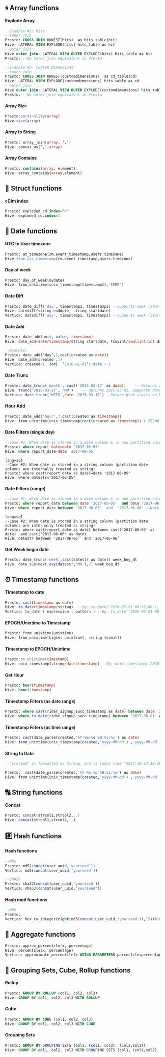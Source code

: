 ## :cyclone: Array functions
#### Explode Array
```sql
--Example #1: Hits
--inner join
Presto: CROSS JOIN UNNEST(hits)  as hits_table(hit)
Hive: LATERAL VIEW EXPLODE(hits) hits_table as hit
--outer join
Hive outer join: LATERAL VIEW OUTER EXPLODE(hits) hits_table as hit
Presto: --No outer join equivalent in Presto
```

```sql
--Example #2: Custom Dimensions
--inner join
Presto: CROSS JOIN UNNEST(customdimensions)  as cd_table(cd)
Hive: LATERAL VIEW EXPLODE(customdimensions) hits_table as cd
--outer join
Hive outer join: LATERAL VIEW OUTER EXPLODE(customdimensions) hits_table as cd
Presto: --No outer join equivalent in Presto
```
#### Array Size
```sql
Presto:cardinality(array)
Hive:size(array)
```
#### Array to String
```sql
Presto: array_join(array, ‘,’)
Hive: concat_ws(‘,’,array)
```
#### Array Contains
```sql
Presto: contains(array, element)
Hive: array_contains(array,element)
```
## :card_index: Struct functions
#### cDim index
```sql
Presto: exploded_cd.index=“4"
Hive: exploded_cd.index=4
```
## :date: Date functions
#### UTC to User timezone 
```sql
Presto: at_timezone(cm.event_timestamp,users.timezone)
Hive:from_utc_timestamp(cm.event_timestamp,users.timezone)
```
#### Day of week
```sql
Presto: day_of_week(mydate)
Hive: from_unixtime(unix_timestamp(timestamp1),'EEEE')
```

#### Date Diff 
```sql
Presto: date_diff('day', timestamp1, timestamp2) --supports week (starts on ??), month, quarter, year
Hive: datediff(string enddate, string startdate)
Vertica: datediff('day', timestamp1, timestamp2) --supports week (starts on Sunday), month, quarter, year
```
#### Date Add 
```sql
Presto: date_add(unit, value, timestamp) 
Hive: date_add(date/timestamp/string startdate, tinyint/smallint/int days)

--Example:
Presto: date_add(‘day’,1,cast(created as date)) 
Hive: date_add(created ,1)
Vertica: created+1  (or)  ‘2016-01-01’::date + 1
```

#### Date Trunc 
```sql
Presto: date_trunc('month', cast('2015-03-17' as date))    -- Returns 2015-03-01. Supports timestamp input. Supports day, week, month, quarter, year, hour, minute, second, millisecond
Hive: trunc('2015-03-17', 'MM')    -- Returns 2015-03-01. Supports date input only, Supports MM, YY
Vertica: date_trunc('WEEK',date '2015-03-17') --Return Week starts on Monday. Supports HOUR , MONTH, YEAR etc.,
```
#### Hour Add 
```sql
Presto: date_add('hour',7,cast(created as timestamp)) 
Hive: from_unixtime(unix_timestamp(cast(created as timestamp)) + 25200)
```

#### Date Filters (single day) 
```sql
--Case #1: When date is stored in a date column & is non partition column:
Presto: where report date=date '2017-06-05'
Hive: where report_date=date '2017-06-05'  
```
```
lang=sql
--Case #2: When date is stored in a string column (partition date columns are internally treated as string)
Presto: where cast(report_date as date)=date '2017-06-05'
Hive: where datestr='2017-06-05’ 
```

#### Date Filters (range) 
```sql
--Case #1: When date is stored in a date column & is non partition column:
Presto: where report_date between date '2017-06-05'  and date '2017-06-06'
Hive: where report_date between '2017-06-05’  and  '2017-06-06' --Note: Presto syntax works too
```
```
lang=sql
--Case #2: When date is stored in a string column (partition date columns are internally treated as string)
Presto: where cast(report_date as date) between cast('2017-06-05' as date)  and cast('2017-06-06' as date) 
Hive: datestr between '2017-06-05’  and '2017-06-06’ 
```

#### Get Week begin date 
```sql
Presto: date_trunc('week',cast(datestr as date)) week_beg_dt
Hive: date_sub(next_day(datestr,'MO'),7) week_beg_dt
```

## :alarm_clock: Timestamp functions
#### Timestamp to date 
```sql
Presto: cast(timestamp as date)
Hive: to_date(timestamp/string)  --Eg: to_date('2016-07-01 00:12:00'), to_date(current_timestamp)
Vertica: to_date ( expression , pattern ) --Eg: to_date('2016-07-01 00:12:00', 'YYYY-MM-DD HH24:MI:SS')
```

#### EPOCH/Unixtime to Timestamp 
```sql
Presto: from_unixtime(unixtime) 
Hive: from_unixtime(bigint unixtime[, string format])
```

#### Timestamp to EPOCH/Unixtime 
```sql
Presto:to_unixtime(timestamp) 
Hive: unix_timestamp(string/date/timestamp) --Eg: unix_timestamp('2016-07-01 00:12:00'), unix_timestamp(current_date)
```
#### Get Hour 
```sql
Presto: hour(timestamp)
Hive: hour(timestamp)
```
#### Timestamp Filters (as date range) 
```sql
Presto: where cast(rider_signup_succ_timestamp as date) between date '2017-06-01' and date '2017-06-01'
Hive: where to_date(rider_signup_succ_timestamp) between '2017-06-01' and '2017-06-02'
```

#### Timestamp Filters (as time range) 
```sql
Presto: cast(date_parse(created,'%Y-%m-%d %H:%i:%s') as date)
Hive: from_unixtime(unix_timestamp(created,'yyyy-MM-dd') ,'yyyy-MM-dd')
```

#### String to Date 
```sql
--"created" is formatted as String, and it looks like "2017-10-13 18:48:12"

Presto:  cast(date_parse(created,'%Y-%m-%d %H:%i:%s') as date)
Hive: from_unixtime(unix_timestamp(created,'yyyy-MM-dd') ,'yyyy-MM-dd') 
```

## :capital_abcd: String functions 
#### Concat 
```sql
Presto: concat(strcol1,strcol2,..)
Hive: concat(strcol1,strcol2,..)
```
## :hash: Hash functions 
#### Hash functions 
```sql
--MD5
Presto: md5(concat(user_uuid,'yourseed'))
Vertica: md5(concat(user_uuid,'yourseed'))

--SHA32
Presto: sha32(concat(user_uuid,'yourseed'))
Vertica: sha32(concat(user_uuid,'yourseed'))

```

#### Hash mod functions 
```sql
--MD5
Presto: 
Vertica: hex_to_integer(right(md5(concat(user_uuid,'yourseed')),15))%100 . --Creates 100 bins
```


## :link: Aggregate functions 

```sql
Presto: approx_percentile(x, percentage)
Hive: percentile(x, percentage)
Vertica: approximate_percentile(x USING PARAMETERS percentile=percentage) 
```

## :musical_keyboard: Grouping Sets, Cube, Rollup functions
#### Rollup
```sql
Presto: GROUP BY ROLLUP (col1, col2, col3)
Hive: GROUP BY col1, col2, col3 WITH ROLLUP
```

#### Cube
```sql
Presto: GROUP BY CUBE (col1, col2, col3)
Hive: GROUP BY col1, col2, col3 WITH CUBE
```

#### Grouping Sets 
```sql
Presto: GROUP BY GROUPING SETS (col1, (col1, col2), (col2,col3))
Hive: GROUP BY col1, col2, col3 WITH GROUPING SETS (col1, (col1,col2), (col2, col3))
```
